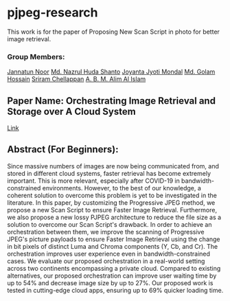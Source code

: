 # pjpeg-research
This work is for the paper of Proposing New Scan Script in photo for better image retrieval.

### Group Members:
[Jannatun Noor](#)
[Md. Nazrul Huda Shanto](#)
[Joyanta Jyoti Mondal](https://joyantamondal.com/)
[Md. Golam Hossain](https://joyantamondal.com/)
[Sriram Chellappan](#)
[A. B. M. Alim Al Islam](#)

## Paper Name: Orchestrating Image Retrieval and Storage over A Cloud System
[Link](https://ieeexplore.ieee.org/abstract/document/9743811/)

## Abstract (For Beginners):

Since massive numbers of images are now being communicated from, and stored in different cloud systems, faster retrieval has become extremely important. This is more relevant, especially after COVID-19 in bandwidth-constrained environments. However, to the best of our knowledge, a coherent solution to overcome this problem is yet to be investigated in the literature. In this paper, by customizing the Progressive JPEG method, we propose a new Scan Script to ensure Faster Image Retrieval. Furthermore, we also propose a new lossy PJPEG architecture to reduce the file size as a solution to overcome our Scan Script's drawback. In order to achieve an orchestration between them, we improve the scanning of Progressive JPEG's picture payloads to ensure Faster Image Retrieval using the change in bit pixels of distinct Luma and Chroma components (Y, Cb, and Cr). The orchestration improves user experience even in bandwidth-constrained cases. We evaluate our proposed orchestration in a real-world setting across two continents encompassing a private cloud. Compared to existing alternatives, our proposed orchestration can improve user waiting time by up to 54% and decrease image size by up to 27%. Our proposed work is tested in cutting-edge cloud apps, ensuring up to 69% quicker loading time.
